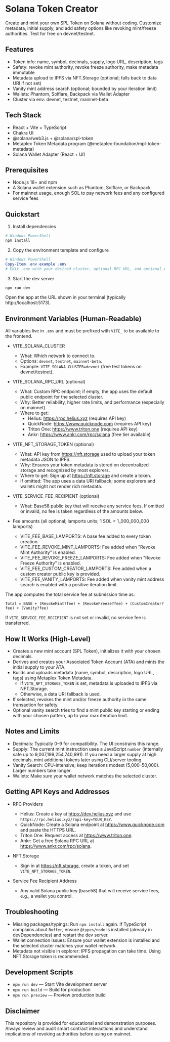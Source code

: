 # Solana Token Creator

Create and mint your own SPL Token on Solana without coding. Customize metadata, initial supply, and add safety options like revoking mint/freeze authorities. Test for free on devnet/testnet.

## Features

- Token info: name, symbol, decimals, supply, logo URL, description, tags
- Safety: revoke mint authority, revoke freeze authority, make metadata immutable
- Metadata upload to IPFS via NFT.Storage (optional; falls back to data URI if not set)
- Vanity mint address search (optional; bounded by your iteration limit)
- Wallets: Phantom, Solflare, Backpack via Wallet Adapter
- Cluster via env: devnet, testnet, mainnet-beta

## Tech Stack

- React + Vite + TypeScript
- Chakra UI
- @solana/web3.js + @solana/spl-token
- Metaplex Token Metadata program (@metaplex-foundation/mpl-token-metadata)
- Solana Wallet Adapter (React + UI)

## Prerequisites

- Node.js 18+ and npm
- A Solana wallet extension such as Phantom, Solflare, or Backpack
- For mainnet usage, enough SOL to pay network fees and any configured service fees

## Quickstart

1) Install dependencies

```powershell
# Windows PowerShell
npm install
```

2) Copy the environment template and configure

```powershell
# Windows PowerShell
Copy-Item .env.example .env
# Edit .env with your desired cluster, optional RPC URL, and optional API keys
```

3) Start the dev server

```powershell
npm run dev
```

Open the app at the URL shown in your terminal (typically http://localhost:5173).

## Environment Variables (Human-Readable)

All variables live in `.env` and must be prefixed with `VITE_` to be available to the frontend.

- VITE_SOLANA_CLUSTER
  - What: Which network to connect to.
  - Options: `devnet`, `testnet`, `mainnet-beta`.
  - Example: `VITE_SOLANA_CLUSTER=devnet` (free test tokens on devnet/testnet).

- VITE_SOLANA_RPC_URL (optional)
  - What: Custom RPC endpoint; if empty, the app uses the default public endpoint for the selected cluster.
  - Why: Better reliability, higher rate limits, and performance (especially on mainnet).
  - Where to get:
    - Helius: https://rpc.helius.xyz (requires API key)
    - QuickNode: https://www.quicknode.com (requires API key)
    - Triton One: https://www.triton.one (requires API key)
    - Ankr: https://www.ankr.com/rpc/solana (free tier available)

- VITE_NFT_STORAGE_TOKEN (optional)
  - What: API key from https://nft.storage used to upload your token metadata JSON to IPFS.
  - Why: Ensures your token metadata is stored on decentralized storage and recognized by most explorers.
  - Where to get: Sign up at https://nft.storage and create a token.
  - If omitted: The app uses a data URI fallback; some explorers and wallets might not render rich metadata.

- VITE_SERVICE_FEE_RECIPIENT (optional)
  - What: Base58 public key that will receive any service fees. If omitted or invalid, no fee is taken regardless of the amounts below.

- Fee amounts (all optional; lamports units; 1 SOL = 1_000_000_000 lamports)
  - VITE_FEE_BASE_LAMPORTS: A base fee added to every token creation.
  - VITE_FEE_REVOKE_MINT_LAMPORTS: Fee added when "Revoke Mint Authority" is enabled.
  - VITE_FEE_REVOKE_FREEZE_LAMPORTS: Fee added when "Revoke Freeze Authority" is enabled.
  - VITE_FEE_CUSTOM_CREATOR_LAMPORTS: Fee added when a custom creator public key is provided.
  - VITE_FEE_VANITY_LAMPORTS: Fee added when vanity mint address search is enabled with a positive iteration limit.

The app computes the total service fee at submission time as:

```
Total = BASE + (RevokeMint?fee) + (RevokeFreeze?fee) + (CustomCreator?fee) + (Vanity?fee)
```

If `VITE_SERVICE_FEE_RECIPIENT` is not set or invalid, no service fee is transferred.

## How It Works (High-Level)

- Creates a new mint account (SPL Token), initializes it with your chosen decimals.
- Derives and creates your Associated Token Account (ATA) and mints the initial supply to your ATA.
- Builds and uploads metadata (name, symbol, description, logo URL, tags) using Metaplex Token Metadata.
  - If `VITE_NFT_STORAGE_TOKEN` is set, metadata is uploaded to IPFS via NFT.Storage.
  - Otherwise, a data URI fallback is used.
- If selected, revokes the mint and/or freeze authority in the same transaction for safety.
- Optional vanity search tries to find a mint public key starting or ending with your chosen pattern, up to your max iteration limit.

## Notes and Limits

- Decimals: Typically 0–9 for compatibility. The UI constrains this range.
- Supply: The current mint instruction uses a JavaScript `number` (internally safe up to 9,007,199,254,740,991). If you need a larger supply at high decimals, mint additional tokens later using CLI/server tooling.
- Vanity Search: CPU-intensive; keep iterations modest (5,000–50,000). Larger numbers take longer.
- Wallets: Make sure your wallet network matches the selected cluster.

## Getting API Keys and Addresses

- RPC Providers
  - Helius: Create a key at https://dev.helius.xyz and use `https://rpc.helius.xyz/?api-key=YOUR_KEY`.
  - QuickNode: Create a Solana endpoint at https://www.quicknode.com and paste the HTTPS URL.
  - Triton One: Request access at https://www.triton.one.
  - Ankr: Get a free Solana RPC URL at https://www.ankr.com/rpc/solana.

- NFT.Storage
  - Sign in at https://nft.storage, create a token, and set `VITE_NFT_STORAGE_TOKEN`.

- Service Fee Recipient Address
  - Any valid Solana public key (base58) that will receive service fees, e.g., a wallet you control.

## Troubleshooting

- Missing packages/typings: Run `npm install` again. If TypeScript complains about `Buffer`, ensure `@types/node` is installed (already in devDependencies) and restart the dev server.
- Wallet connection issues: Ensure your wallet extension is installed and the selected cluster matches your wallet network.
- Metadata not visible in explorer: IPFS propagation can take time. Using NFT.Storage token is recommended.

## Development Scripts

- `npm run dev` — Start Vite development server
- `npm run build` — Build for production
- `npm run preview` — Preview production build

## Disclaimer

This repository is provided for educational and demonstration purposes. Always review and audit smart contract interactions and understand implications of revoking authorities before using on mainnet.

